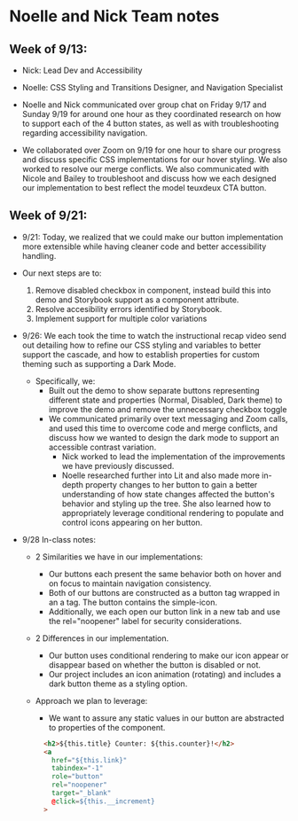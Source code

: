 # Noelle and Nick Team notes

## Week of 9/13:

* Nick: Lead Dev and Accessibility
* Noelle: CSS Styling and Transitions Designer, and Navigation Specialist

* Noelle and Nick communicated over group chat on Friday 9/17 and Sunday 9/19 for around one hour as they coordinated research on how to support each of the 4 button states, as well as with troubleshooting regarding accessibility navigation. 
* We collaborated over Zoom on 9/19 for one hour to share our progress and discuss specific CSS implementations for our hover styling. We also worked to resolve our merge conflicts. We also communicated with Nicole and Bailey to troubleshoot and discuss how we each designed our implementation to best reflect the model teuxdeux CTA button.


## Week of 9/21:
* 9/21: Today, we realized that we could make our button implementation more extensible while having cleaner code and better accessibility handling. 
* Our next steps are to:
  1. Remove disabled checkbox in component, instead build this into demo and Storybook support as a component attribute.
  2. Resolve accesibility errors identified by Storybook.
  3. Implement support for multiple color variations

* 9/26: We each took the time to watch the instructional recap video send out detailing how to refine our CSS styling and variables to better support the cascade, and how to establish properties for custom theming such as supporting a Dark Mode.
  * Specifically, we:
    * Built out the demo to show separate buttons representing different state and properties (Normal, Disabled, Dark theme) to improve the demo and remove the unnecessary checkbox toggle
    * We communicated primarily over text messaging and Zoom calls, and used this time to overcome code and merge conflicts, and discuss how we wanted to design the dark mode to support an accessible contrast variation.
      * Nick worked to lead the implementation of the improvements we have previously discussed.
      * Noelle researched further into Lit and also made more in-depth property changes to her button to gain a better understanding of how state changes affected the button's behavior and styling up the tree. She also learned how to appropriately leverage conditional rendering to populate and control icons appearing on her button.



* 9/28 In-class notes:
  * 2 Similarities we have in our implementations:
    * Our buttons each present the same behavior both on hover and on focus to maintain navigation consistency.
    * Both of our buttons are constructed as a button tag wrapped in an a tag. The button contains the simple-icon.
    * Additionally, we each open our button link in a new tab and use the rel="noopener" label for security considerations.

  * 2 Differences in our implementation.
    * Our button uses conditional rendering to make our icon appear or disappear based on whether the button is disabled or not.
    * Our project includes an icon animation (rotating) and includes a dark button theme as a styling option.
  * Approach we plan to leverage:
    * We want to assure any static values in our button are abstracted to properties of the component.
    ```html
      <h2>${this.title} Counter: ${this.counter}!</h2>
      <a
        href="${this.link}"
        tabindex="-1"
        role="button"
        rel="noopener"
        target="_blank"
        @click=${this.__increment}
      >
    ```

